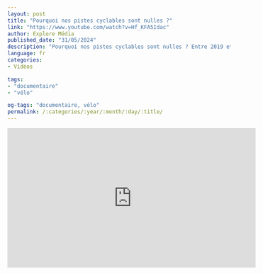 ```yaml
---
layout: post
title: "Pourquoi nos pistes cyclables sont nulles ?"
link: "https://www.youtube.com/watch?v=Hf_KFA5Idac"
author: Explore Média
published_date: "31/05/2024"
description: "Pourquoi nos pistes cyclables sont nulles ? Entre 2019 et 2022, la mortalité à vélo a bondi de 31 % en France. Et pour cause, nos pistes cyclables sont dangereuses. Le résultat de décisions politiques prises dans les années 70 en faveur du modèle tout-voiture, qui ont grandement retardé la modernisation de nos infrastructures. Mais tandis que la France tournait le dos aux vélos, d'autres pays ont fait de la construction de pistes cyclables une spécialité. Qu'est-ce qui cloche avec nos pistes cyclables ? Et comment les améliorer ? On vous emmène à Copenhague, voir comment la capitale danoise est devenue l'eldorado des cyclistes, mais aussi - et c'est moins connu -, comment des villes comme Bogota ou Séville ont viré cyclistes en deux temps trois mouvements."
language: fr
categories:
- Vidéos

tags:
- "documentaire"
- "vélo"

og-tags: "documentaire, vélo"
permalink: /:categories/:year/:month/:day/:title/
---
```


<iframe width="560" height="315" src="https://www.youtube.com/embed/Hf_KFA5Idac?si=pIxMeqyLrcNQvI8d" title="YouTube video player" frameborder="0" allow="accelerometer; autoplay; clipboard-write; encrypted-media; gyroscope; picture-in-picture; web-share" referrerpolicy="strict-origin-when-cross-origin" allowfullscreen></iframe>